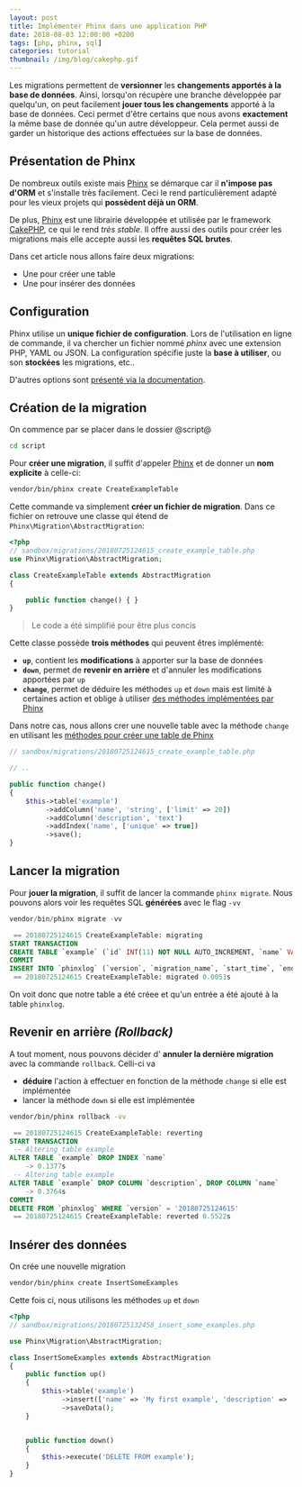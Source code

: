 ```yaml
---
layout: post
title: Implémenter Phinx dans une application PHP
date: 2018-08-03 12:00:00 +0200
tags: [php, phinx, sql]
categories: tutorial
thumbnail: /img/blog/cakephp.gif
---
```


Les migrations permettent de **versionner** les **changements apportés à la base de données**. Ainsi, lorsqu'on récupère une branche développée par quelqu'un, on peut facilement **jouer tous les changements** apporté à la base de données. Ceci permet d'être certains que nous avons **exactement** la même base de donnée qu'un autre développeur. Cela permet aussi de garder un historique des actions effectuées sur la base de données.

## Présentation de Phinx

De nombreux outils existe mais [Phinx][phinx] se démarque car il **n'impose pas d'ORM** et s'installe très facilement. Ceci le rend particulièrement adapté pour les vieux projets qui **possèdent déjà un ORM**.

De plus, [Phinx][phinx] est une librairie développée et utilisée par le framework [CakePHP](https://cakephp.org), ce qui le rend _très stable_. Il offre aussi des outils pour créer les migrations mais elle accepte aussi les **requêtes SQL brutes**.

Dans cet article nous allons faire deux migrations:

- Une pour créer une table
- Une pour insérer des données

## Configuration

Phinx utilise un **unique fichier de configuration**. Lors de l'utilisation en ligne de commande, il va chercher un fichier nommé _phinx_ avec une extension PHP, YAML ou JSON. La configuration spécifie juste la **base à utiliser**, ou son **stockées** les migrations, etc..

D'autres options sont [présenté via la documentation](http://docs.phinx.org/en/latest/configuration.html).

## Création de la migration

On commence par se placer dans le dossier @script@

```bash
cd script
```

Pour **créer une migration**, il suffit d'appeler [Phinx][phinx] et de donner un **nom explicite** à celle-ci:

```bash
vendor/bin/phinx create CreateExampleTable
```

Cette commande va simplement **créer un fichier de migration**. Dans ce fichier on retrouve une classe qui étend de `Phinx\Migration\AbstractMigration`:

```php
<?php
// sandbox/migrations/20180725124615_create_example_table.php
use Phinx\Migration\AbstractMigration;

class CreateExampleTable extends AbstractMigration
{

    public function change() { }
}
```

> Le code a été simplifié pour être plus concis

Cette classe possède **trois méthodes** qui peuvent êtres implémenté:

- **`up`**, contient les **modifications** à apporter sur la base de données
- **`down`**, permet de **revenir en arrière** et d'annuler les modifications apportées par `up`
- **`change`**, permet de déduire les méthodes `up` et `down` mais est limité à certaines action et oblige à utiliser [des méthodes implémentées par Phinx](http://docs.phinx.org/en/latest/migrations.html#the-change-method)

Dans notre cas, nous allons crer une nouvelle table avec la méthode `change` en utilisant les [méthodes pour créer une table de Phinx](http://docs.phinx.org/en/latest/migrations.html#creating-a-table)

```php
// sandbox/migrations/20180725124615_create_example_table.php

// ..

public function change()
{
    $this->table('example')
         ->addColumn('name', 'string', ['limit' => 20])
         ->addColumn('description', 'text')
         ->addIndex('name', ['unique' => true])
         ->save();
}
```

## Lancer la migration

Pour **jouer la migration**, il suffit de lancer la commande `phinx migrate`. Nous pouvons alors voir les requêtes SQL **générées** avec le flag `-vv`

```php
vendor/bin/phinx migrate -vv
```

```sql
 == 20180725124615 CreateExampleTable: migrating
START TRANSACTION
CREATE TABLE `example` (`id` INT(11) NOT NULL AUTO_INCREMENT, `name` VARCHAR(20) NOT NULL, `description` TEXT NOT NULL, PRIMARY KEY (`id`),  UNIQUE KEY (`name`)) ENGINE = InnoDB CHARACTER SET utf8 COLLATE utf8_general_ci;
COMMIT
INSERT INTO `phinxlog` (`version`, `migration_name`, `start_time`, `end_time`, `breakpoint`) VALUES ('20180725124615', 'CreateExampleTable', '2018-07-25 15:14:41', '2018-07-25 15:14:41', 0);
 == 20180725124615 CreateExampleTable: migrated 0.0051s
```

On voit donc que notre table a été créee et qu'un entrée a été ajouté à la table `phinxlog`.

## Revenir en arrière _(Rollback)_

A tout moment, nous pouvons décider d' **annuler la dernière migration** avec la commande `rollback`. Celli-ci va

- **déduire** l'action à effectuer en fonction de la méthode `change` si elle est implémentée
- lancer la méthode `down` si elle est implémentée

```bash
vendor/bin/phinx rollback -vv
```

```sql
 == 20180725124615 CreateExampleTable: reverting
START TRANSACTION
 -- Altering table example
ALTER TABLE `example` DROP INDEX `name`
    -> 0.1377s
 -- Altering table example
ALTER TABLE `example` DROP COLUMN `description`, DROP COLUMN `name`
    -> 0.3764s
COMMIT
DELETE FROM `phinxlog` WHERE `version` = '20180725124615'
 == 20180725124615 CreateExampleTable: reverted 0.5522s
```

## Insérer des données

On crée une nouvelle migration

```bash
vendor/bin/phinx create InsertSomeExamples
```

Cette fois ci, nous utilisons les méthodes `up` et `down`

```php
<?php
// sandbox/migrations/20180725132458_insert_some_examples.php

use Phinx\Migration\AbstractMigration;

class InsertSomeExamples extends AbstractMigration
{
    public function up()
    {
        $this->table('example')
             ->insert(['name' => 'My first example', 'description' => 'azertyuiop'])
             ->saveData();
    }


    public function down()
    {
        $this->execute('DELETE FROM example');
    }
}
```

[phinx]: https://phinx.org
